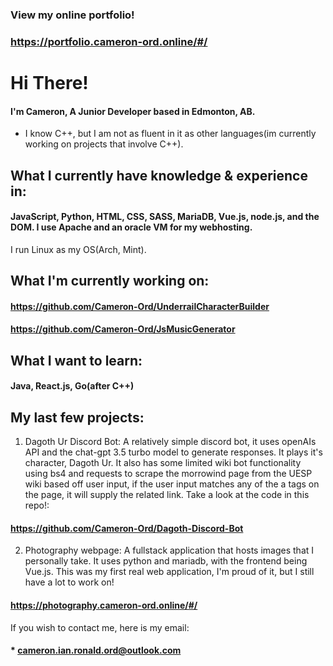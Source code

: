 ### View my online portfolio!
### https://portfolio.cameron-ord.online/#/

# Hi There!
#### I'm Cameron, A Junior Developer based in Edmonton, AB.

* I know C++, but I am not as fluent in it as other languages(im currently working on projects that involve C++).

## What I currently have knowledge & experience in: 
#### JavaScript, Python, HTML, CSS, SASS, MariaDB, Vue.js, node.js, and the DOM. I use Apache and an oracle VM for my webhosting.

I run Linux as my OS(Arch, Mint).

## What I'm currently working on:
#### https://github.com/Cameron-Ord/UnderrailCharacterBuilder
#### https://github.com/Cameron-Ord/JsMusicGenerator
  
## What I want to learn:
#### Java, React.js, Go(after C++)  

## My last few projects:

1. Dagoth Ur Discord Bot: A relatively simple discord bot, it uses openAIs API and the chat-gpt 3.5 turbo model to generate responses. It plays it's character, Dagoth Ur. It also has some limited wiki bot functionality using bs4 and requests to scrape the morrowind page from the UESP wiki based off user input, if the user input matches any of the a tags on the page, it will supply the related link. Take a look at the code in this repo!:

#### https://github.com/Cameron-Ord/Dagoth-Discord-Bot

2. Photography webpage: A fullstack application that hosts images that I personally take. It uses python and mariadb, with the frontend being Vue.js. This was my first real web application, I'm proud of it, but I still have a lot to work on! 

#### https://photography.cameron-ord.online/#/

If you wish to contact me, here is my email: 

#### * cameron.ian.ronald.ord@outlook.com

